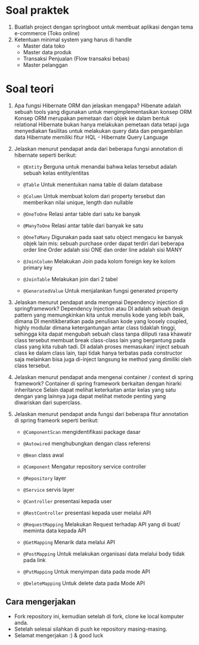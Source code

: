 # Soal praktek

1. Buatlah project dengan springboot untuk membuat aplikasi dengan tema e-commerce (Toko online)
2. Ketentuan minimal system yang harus di handle
    - Master data toko
    - Master data produk
    - Transaksi Penjualan (Flow transaksi bebas)
    - Master pelanggan

# Soal teori

1. Apa fungsi Hibernate ORM dan jelaskan mengapa?
	Hibenate adalah sebuah tools yang digunakan untuk mengimplementasikan konsep ORM
	Konsep ORM merupakan pemetaan dari objek ke dalam bentuk relational
	Hibernate bukan hanya melakukan pemetaan data tetapi juga menyediakan fasilitas
	untuk melakukan query data dan pengambilan data
	Hibernate memiliki fitur HQL - Hibernate Query Language
	
2. Jelaskan menurut pendapat anda dari beberapa fungsi annotation di hibernate seperti berikut:
    - ```@Entity```
	Berguna untuk menandai bahwa kelas tersebut adalah sebuah kelas entity/entitas
	
    - ```@Table```
    Untuk menentukan nama table di dalam database
	
	- ```@Column```
    Untuk membuat kolom dari property tersebut dan memberikan nilai unique, length dan nullable
	
	- ```@OneToOne```
	Relasi antar table dari satu ke banyak
	
    - ```@ManyToOne```
    Relasi antar table dari banyak ke satu
	
	- ```@OneToMany```
	Digunakan pada saat satu object mengacu ke banyak objek lain
	mis: sebuah purchase order dapat terdiri dari beberapa order line
	Order adalah sisi ONE dan order line adalah sisi MANY
	
    - ```@JoinColumn```
	Melakukan Join pada kolom foreign key ke kolom primary key
    
	- ```@JoinTable```
	Melakukan join dari 2 tabel
	
    - ```@GeneratedValue```
	Untuk menjalankan fungsi generated property
	
3. Jelaskan menurut pendapat anda mengenai Dependency injection di springframework?
	Dependency Injection atau DI adalah sebuah design pattern yang memungkinkan kita
	untuk menulis kode yang lebih baik, dimana DI menitikberatkan pada penulisan kode
	yang loosely coupled, highly modular dimana ketergantungan antar class tidaklah 
	tinggi, sehingga kita dapat mengubah sebuah class tanpa diliputi rasa khawatir
	class tersebut membuat break class-class lain yang bergantung pada class yang kita
	rubah tadi.
	DI adalah proses memasukan/ inject sebuah class ke dalam class lain, tapi tidak hanya
	terbatas pada constructor saja melainkan bisa juga di-inject langsung ke method
	yang dimiliki oleh class tersebut.
	
4. Jelaskan menurut pendapat anda mengenai container / context di spring framework?
	Container di spring framework berkaitan dengan hirarki inheritance
	Selain dapat melihat keterkaitan antar kelas yang satu dengan yang lainnya
	juga dapat melihat metode penting yang diwariskan dari superclass.
	
5. Jelaskan menurut pendapat anda fungsi dari beberapa fitur annotation di spring frameork seperti berikut:
    - ```@ComponentScan```
	mengidentifikasi package dasar
	
    - ```@Autowired```
	menghubungkan dengan class referensi
	
    - ```@Bean```
	class awal
	
    - ```@Component```
	Mengatur repository service controller
	
    - ```@Repository```
    layer
	
	- ```@Service```
    servis layer
	
	- ```@Controller```
	presentasi kepada user 

    - ```@RestController```
	presentasi kepada user melalui API
	
    - ```@RequestMapping```
	Melakukan Request terhadap API yang di buat/ meminta data kepada API
	
    - ```@GetMapping```
	Menarik data melalui API
	
    - ```@PostMapping```
	Untuk melakukan organisasi data melalui body tidak pada link
	
    - ```@PutMapping```
	Untuk menyimpan data pada mode API
    
	- ```@DeleteMapping```
	Untuk delete data pada Mode API

## Cara mengerjakan

- Fork repository ini, kemudian setelah di fork, clone ke local komputer anda.
- Setelah selesai silahkan di push ke repository masing-masing.
- Selamat mengerjakan :) & good luck
